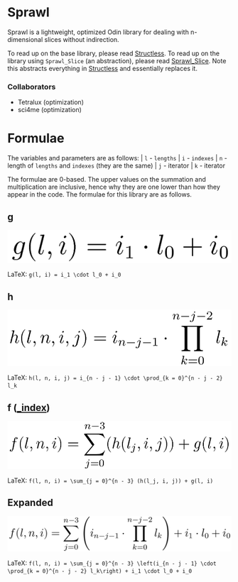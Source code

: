 # Sprawl
Sprawl is a lightweight, optimized Odin library for dealing with n-dimensional slices without indirection.

To read up on the base library, please read [Structless](docs/structless.md).
To read up on the library using `Sprawl_Slice` (an abstraction), please read [Sprawl_Slice](docs/sprawl_slice.md). Note this abstracts everything in [Structless](docs/structless.md) and essentially replaces it.

### Collaborators
- Tetralux (optimization)
- sci4me (optimization)

# Formulae
The variables and parameters are as follows:
| `l` - `lengths`
| `i` - `indexes`
| `n` - length of `lengths` and `indexes` (they are the same)
| `j` - iterator
| `k` - iterator

The formulae are 0-based. The upper values on the summation and multiplication are inclusive, hence why they are one lower than how they appear in the code.
The formulae for this library are as follows.

## g
![formula g](images/eq_g.png)

LaTeX: `g(l, i) = i_1 \cdot l_0 + i_0`

## h
![formula h](images/eq_h.png)

LaTeX: `h(l, n, i, j) = i_{n - j - 1} \cdot \prod_{k = 0}^{n - j - 2} l_k`

## f ([\_index](blob/master/sprawl.odin#L50))
![formula f](images/eq_f.png)

LaTeX: `f(l, n, i) = \sum_{j = 0}^{n - 3} (h(l_j, i, j)) + g(l, i)`

## Expanded
![expanded formula](images/eq_expanded.png)

LaTeX: `f(l, n, i) = \sum_{j = 0}^{n - 3} \left(i_{n - j - 1} \cdot \prod_{k = 0}^{n - j - 2} l_k\right) + i_1 \cdot l_0 + i_0`